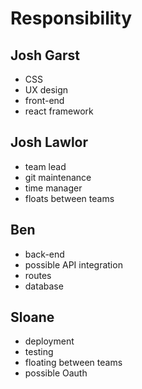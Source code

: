 # Responsibility

## Josh Garst
- CSS
- UX design
- front-end
- react framework

## Josh Lawlor
- team lead
- git maintenance
- time manager
- floats between teams


## Ben
- back-end
- possible API integration
- routes
- database


## Sloane
- deployment
- testing
- floating between teams
- possible Oauth



